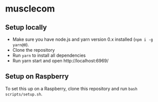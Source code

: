# musclecom

## Setup locally

- Make sure you have node.js and yarn version 0.x installed (`npm i -g yarn@0`).
- Clone the repository
- Run `yarn` to install all dependencies
- Run yarn start and open http://localhost:6969/

## Setup on Raspberry

To set this up on a Raspberry, clone this repository and run `bash scripts/setup.sh`.